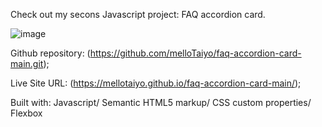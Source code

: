 Check out my secons Javascript project: FAQ accordion card.

![image](https://user-images.githubusercontent.com/88978210/198837838-7717adca-5779-4d52-84bf-71d3e6310cc0.png)

Github repository: (https://github.com/melloTaiyo/faq-accordion-card-main.git);

Live Site URL: (https://mellotaiyo.github.io/faq-accordion-card-main/);



Built with: Javascript/ Semantic HTML5 markup/ CSS custom properties/ Flexbox
